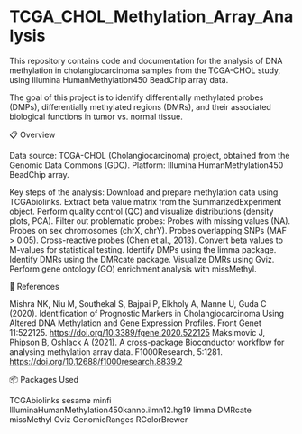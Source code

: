 # TCGA_CHOL_Methylation_Array_Analysis
This repository contains code and documentation for the analysis of DNA methylation in cholangiocarcinoma samples from the TCGA-CHOL study, using Illumina HumanMethylation450 BeadChip array data.

The goal of this project is to identify differentially methylated probes (DMPs), differentially methylated regions (DMRs), and their associated biological functions in tumor vs. normal tissue.

📋 Overview

Data source:
TCGA-CHOL (Cholangiocarcinoma) project, obtained from the Genomic Data Commons (GDC).
Platform:
Illumina HumanMethylation450 BeadChip array.

Key steps of the analysis:
Download and prepare methylation data using TCGAbiolinks.
Extract beta value matrix from the SummarizedExperiment object.
Perform quality control (QC) and visualize distributions (density plots, PCA).
Filter out problematic probes:
Probes with missing values (NA).
Probes on sex chromosomes (chrX, chrY).
Probes overlapping SNPs (MAF > 0.05).
Cross-reactive probes (Chen et al., 2013).
Convert beta values to M-values for statistical testing.
Identify DMPs using the limma package.
Identify DMRs using the DMRcate package.
Visualize DMRs using Gviz.
Perform gene ontology (GO) enrichment analysis with missMethyl.

🔗 References

Mishra NK, Niu M, Southekal S, Bajpai P, Elkholy A, Manne U, Guda C (2020). Identification of Prognostic Markers in Cholangiocarcinoma Using Altered DNA Methylation and Gene Expression Profiles. Front Genet 11:522125. https://doi.org/10.3389/fgene.2020.522125
Maksimovic J, Phipson B, Oshlack A (2021). A cross-package Bioconductor workflow for analysing methylation array data. F1000Research, 5:1281. https://doi.org/10.12688/f1000research.8839.2


📦 Packages Used

TCGAbiolinks
sesame
minfi
IlluminaHumanMethylation450kanno.ilmn12.hg19
limma
DMRcate
missMethyl
Gviz
GenomicRanges
RColorBrewer
